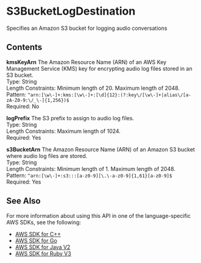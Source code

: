 # S3BucketLogDestination<a name="API_S3BucketLogDestination"></a>

Specifies an Amazon S3 bucket for logging audio conversations

## Contents<a name="API_S3BucketLogDestination_Contents"></a>

 **kmsKeyArn**   <a name="lexv2-Type-S3BucketLogDestination-kmsKeyArn"></a>
The Amazon Resource Name \(ARN\) of an AWS Key Management Service \(KMS\) key for encrypting audio log files stored in an S3 bucket\.  
Type: String  
Length Constraints: Minimum length of 20\. Maximum length of 2048\.  
Pattern: `^arn:[\w\-]+:kms:[\w\-]+:[\d]{12}:(?:key\/[\w\-]+|alias\/[a-zA-Z0-9:\/_\-]{1,256})$`   
Required: No

 **logPrefix**   <a name="lexv2-Type-S3BucketLogDestination-logPrefix"></a>
The S3 prefix to assign to audio log files\.  
Type: String  
Length Constraints: Maximum length of 1024\.  
Required: Yes

 **s3BucketArn**   <a name="lexv2-Type-S3BucketLogDestination-s3BucketArn"></a>
The Amazon Resource Name \(ARN\) of an Amazon S3 bucket where audio log files are stored\.  
Type: String  
Length Constraints: Minimum length of 1\. Maximum length of 2048\.  
Pattern: `^arn:[\w\-]+:s3:::[a-z0-9][\.\-a-z0-9]{1,61}[a-z0-9]$`   
Required: Yes

## See Also<a name="API_S3BucketLogDestination_SeeAlso"></a>

For more information about using this API in one of the language\-specific AWS SDKs, see the following:
+  [ AWS SDK for C\+\+](https://docs.aws.amazon.com/goto/SdkForCpp/models.lex.v2-2020-08-07/S3BucketLogDestination) 
+  [ AWS SDK for Go](https://docs.aws.amazon.com/goto/SdkForGoV1/models.lex.v2-2020-08-07/S3BucketLogDestination) 
+  [ AWS SDK for Java V2](https://docs.aws.amazon.com/goto/SdkForJavaV2/models.lex.v2-2020-08-07/S3BucketLogDestination) 
+  [ AWS SDK for Ruby V3](https://docs.aws.amazon.com/goto/SdkForRubyV3/models.lex.v2-2020-08-07/S3BucketLogDestination) 